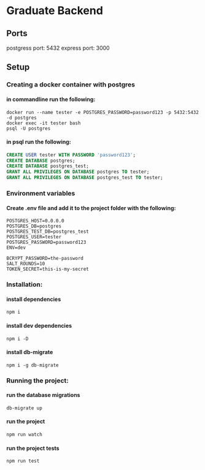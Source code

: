 # Graduate Backend

## Ports

postgress port: 5432
express port: 3000

## Setup

### Creating a docker container with postgres

#### in commandline run the following:

```
docker run --name tester -e POSTGRES_PASSWORD=password123 -p 5432:5432 -d postgres
docker exec -it tester bash
psql -U postgres
```

#### in psql run the following:

```sql
CREATE USER tester WITH PASSWORD 'password123';
CREATE DATABASE postgres;
CREATE DATABASE postgres_test;
GRANT ALL PRIVILEGES ON DATABASE postgres TO tester;
GRANT ALL PRIVILEGES ON DATABASE postgres_test TO tester;
```

### Environment variables

#### Create .env file and add it to the project folder with the following:

```
POSTGRES_HOST=0.0.0.0
POSTGRES_DB=postgres
POSTGRES_TEST_DB=postgres_test
POSTGRES_USER=tester
POSTGRES_PASSWORD=password123
ENV=dev

BCRYPT_PASSWORD=the-password
SALT_ROUNDS=10
TOKEN_SECRET=this-is-my-secret
```

### Installation:

#### install dependencies

```
npm i
```

#### install dev dependencies

```
npm i -D
```

#### install db-migrate

```
npm i -g db-migrate
```

### Running the project:

#### run the database migrations

```
db-migrate up
```

#### run the project

```
npm run watch
```

#### run the project tests

```
npm run test
```
